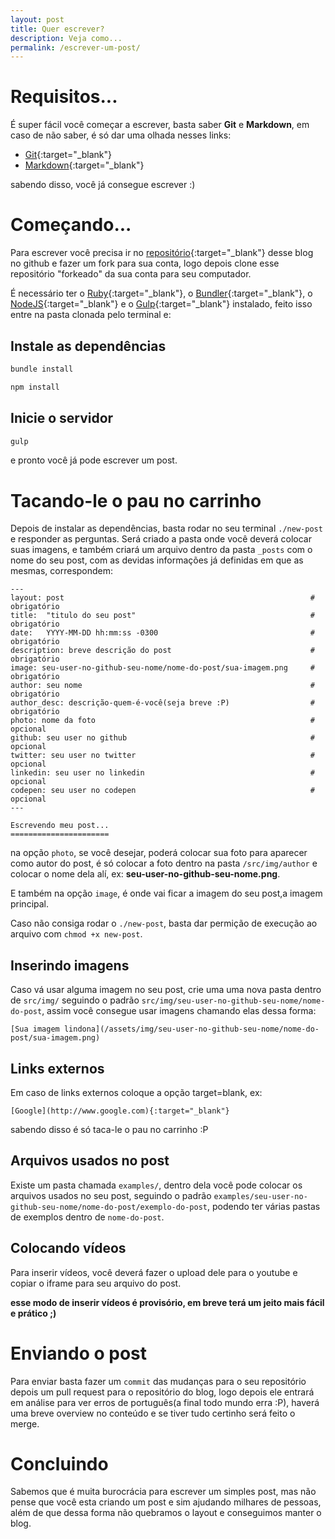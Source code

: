 ```yaml
---
layout: post
title: Quer escrever?
description: Veja como...
permalink: /escrever-um-post/
---
```


# Requisitos...

É super fácil você começar a escrever, basta saber **Git** e **Markdown**, em caso de não saber, é só dar uma olhada nesses links:

- [Git](https://try.github.io/levels/1/challenges/1){:target="_blank"}
- [Markdown](https://github.com/adam-p/markdown-here/wiki/Markdown-Cheatsheet){:target="_blank"}

sabendo disso, você já consegue escrever :)

# Começando...

Para escrever você precisa ir no [repositório](https://github.com/MyWorkEnterprise/myworkenterprise.github.io/){:target="_blank"} desse blog no github e fazer um fork para sua conta, logo depois clone esse repositório "forkeado" da sua conta para seu computador.

É necessário ter o [Ruby](https://www.ruby-lang.org/pt/){:target="_blank"}, o [Bundler](http://bundler.io/){:target="_blank"}, o [NodeJS](https://nodejs.org/en/){:target="_blank"} e o [Gulp](http://gulpjs.com/){:target="_blank"} instalado, feito isso entre na pasta clonada pelo terminal e:

## Instale as dependências

```sh
bundle install

npm install
```

## Inicie o servidor

```sh
gulp
```

e pronto você já pode escrever um post.

# Tacando-le o pau no carrinho

Depois de instalar as dependências, basta rodar no seu terminal `./new-post` e responder as perguntas. Será criado a pasta onde você deverá colocar suas imagens, e também criará um arquivo dentro da pasta `_posts` com o nome do seu post, com as devidas informações já definidas em que as mesmas, correspondem:

```
---
layout: post                                                       # obrigatório
title:  "titulo do seu post"                                       # obrigatório
date:   YYYY-MM-DD hh:mm:ss -0300                                  # obrigatório
description: breve descrição do post                               # obrigatório
image: seu-user-no-github-seu-nome/nome-do-post/sua-imagem.png     # obrigatório
author: seu nome                                                   # obrigatório
author_desc: descrição-quem-é-você(seja breve :P)                  # obrigatório
photo: nome da foto                                                # opcional
github: seu user no github                                         # opcional
twitter: seu user no twitter                                       # opcional
linkedin: seu user no linkedin                                     # opcional
codepen: seu user no codepen                                       # opcional
---

Escrevendo meu post...
======================
```

na opção `photo`, se você desejar, poderá colocar sua foto para aparecer como autor do post, é só colocar a foto dentro na pasta `/src/img/author` e colocar o nome dela alí, ex: **seu-user-no-github-seu-nome.png**.

E também na opção `image`, é onde vai ficar a imagem do seu post,a imagem principal.

Caso não consiga rodar o `./new-post`, basta dar permição de execução ao arquivo com `chmod +x new-post`.

## Inserindo imagens

Caso vá usar alguma imagem no seu post, crie uma uma nova pasta dentro de `src/img/` seguindo o padrão `src/img/seu-user-no-github-seu-nome/nome-do-post`, assim você consegue usar imagens chamando elas dessa forma:

```
[Sua imagem lindona](/assets/img/seu-user-no-github-seu-nome/nome-do-post/sua-imagem.png)
```


## Links externos

Em caso de links externos coloque a opção target=blank, ex:

```
[Google](http://www.google.com){:target="_blank"}
```

sabendo disso é só taca-le o pau no carrinho :P


## Arquivos usados no post

Existe um pasta chamada `examples/`, dentro dela você pode colocar os arquivos usados no seu post, seguindo o padrão `examples/seu-user-no-github-seu-nome/nome-do-post/exemplo-do-post`, podendo ter várias pastas de exemplos dentro de `nome-do-post`.

## Colocando vídeos

Para inserir vídeos, você deverá fazer o upload dele para o youtube e copiar o iframe para seu arquivo do post.

**esse modo de inserir vídeos é provisório, em breve terá um jeito mais fácil e prático ;)**

# Enviando o post

Para enviar basta fazer um `commit` das mudanças para o seu repositório depois um pull request para o repositório do blog, logo depois ele entrará em análise para ver erros de português(a final todo mundo erra :P), haverá uma breve overview no conteúdo e se tiver tudo certinho será feito o merge.

# Concluindo

Sabemos que é muita burocrácia para escrever um simples post, mas não pense que você esta criando um post e sim ajudando milhares de pessoas, além de que dessa forma não quebramos o layout e conseguimos manter o blog.
